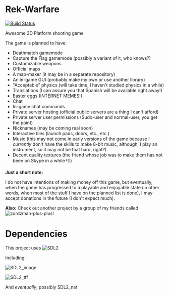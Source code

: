 # Rek-Warfare
[![Build Status](https://travis-ci.org/Digital-Roadrunner/Rek-Warfare.svg?branch=master)](https://travis-ci.org/Digital-Roadrunner/Rek-Warfare)

Awesome 2D Platform shooting game

The game is planned to have:
* Deathmatch gamemode
* Capture the Flag gamemode (possibly a variant of it, who knows?)
* Customizable weapons
* Official maps
* A map-maker (it may be in a separate repository)
* An in-game GUI (probably make my own or use another library)
* "Acceptable" physics (will take time, I haven't studied physics in a while)
* Translations (I can assure you that Spanish will be available right away!)
* Easter eggs (INTERNET MEMES!)
* Chat
* In-game chat commands
* Private server hosting (official public servers are a thing I can't afford)
* Private server user permissions (Sudo-user and normal-user, you get the point)
* Nicknames (may be coming real soon)
* Interactive tiles (launch pads, doors, etc., etc.)
* Music (this may not come in early versions of the game because I *currently* don't have the skills to make 8-bit music, although, I play an instrument, so it may not be that hard, right?)
* Decent quality textures (the friend whose job was to make them has not been on Skype in a while :-1:)

**Just a short note:**

I do not have intentions of making money off this game, but eventually, when the game has progressed to a playable and enjoyable state (in other words, when most of the stuff I have on the planned list is done), I may accept donations in the future (I don't expect much).

**Also:** Check out another project by a group of my friends called ![zordzman-plus-plus](https://github.com/TeamLe-Shop/zordzman-plus-plus)!

# Dependencies
This project uses ![SDL2](http://libsdl.org/)

Including:

![SDL2_image](http://www.libsdl.org/projects/SDL_image/)

![SDL2_ttf](http://www.libsdl.org/projects/SDL_ttf/)

And *eventually*, possibly SDL2_net
